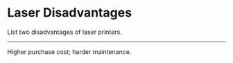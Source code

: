 # Laser Disadvantages

List two disadvantages of laser printers.

---

Higher purchase cost; harder maintenance.